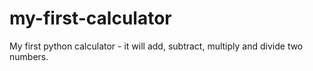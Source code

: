 # my-first-calculator
My first python calculator - it will add, subtract, multiply and divide two numbers.
